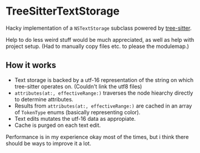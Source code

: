 # TreeSitterTextStorage
Hacky implementation of a `NSTextStorage` subclass powered by [tree-sitter](http://github.com/tree-sitter/tree-sitter).



Help to do less weird stuff would be much appreciated, as well as help with project setup. (Had to manually copy files etc. to please the modulemap.)

## How it works
- Text storage is backed by a utf-16 representation of the string on which tree-sitter operates on. (Couldn't link the utf8 files)
- `attributes(at:, effectiveRange:)` traverses the node hiearchy directly to determine attributes.
- Results from `attributes(at:, effectiveRange:)` are cached in an array of `TokenType` enums (basically representing color).
- Text edits mutates the utf-16 data as appropiate.
- Cache is purged on each text edit.

Performance is in my experience okay most of the times, but i think there should be ways to improve it a lot.
